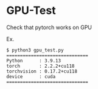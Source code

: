 # GPU-Test
Check that pytorch works on GPU

Ex.  
```
$ python3 gpu_test.py
==============================  
Python      : 3.9.13  
torch       : 2.2.2+cu118  
torchvision : 0.17.2+cu118  
device      : cuda  
==============================  
```
